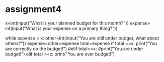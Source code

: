 # assignment4
x=int(input("What is your planned budget for this month?"))
expense= int(input("What is your expense on a primary thing?"))

while expense < x:
    other=int(input("You are still under budget, what about others?"))
    expense=other+expense
    total=expense
if total ==x:
    print("You are correctly on the budget!")
#elif total<=x:
    #print("You are under budget!")
elif total >=x:
    print("You are over budget!")
    
